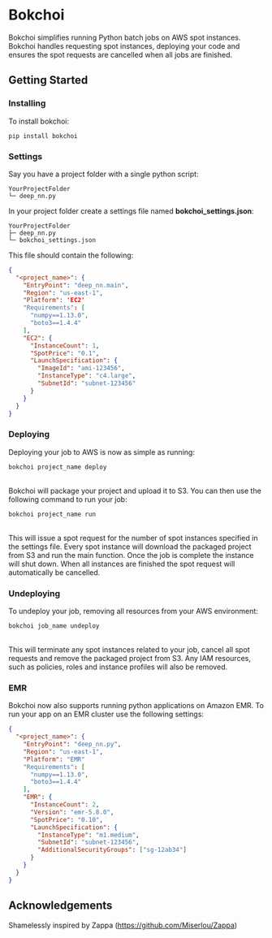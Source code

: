 # Bokchoi

Bokchoi simplifies running Python batch jobs on AWS spot instances. Bokchoi handles requesting spot instances, deploying your code and ensures the spot requests are cancelled when all jobs are finished.

## Getting Started

### Installing

To install bokchoi:

```
pip install bokchoi
```

### Settings


Say you have a project folder with a single python script:
```
YourProjectFolder
└─ deep_nn.py
```
In your project folder create a settings file named **bokchoi_settings.json**:
```
YourProjectFolder
├─ deep_nn.py
└─ bokchoi_settings.json
```
This file should contain the following:

```json
{
  "<project_name>": {
    "EntryPoint": "deep_nn.main",
    "Region": "us-east-1",
    "Platform": 'EC2'
    "Requirements": [
      "numpy==1.13.0",
      "boto3==1.4.4"
    ],
    "EC2": {
      "InstanceCount": 1,
      "SpotPrice": "0.1",
      "LaunchSpecification": {
        "ImageId": "ami-123456",
        "InstanceType": "c4.large",
        "SubnetId": "subnet-123456"
      }
    }
  }
}
```

### Deploying

Deploying your job to AWS is now as simple as running:
```
bokchoi project_name deploy
```
\
Bokchoi will package your project and upload it to S3. You can then use the following command to run your job:
```
bokchoi project_name run
```
\
This will issue a spot request for the number of spot instances specified in the settings file. Every spot instance will download the packaged project from S3 and run the main function. Once the job is complete the instance will shut down. When all instances are finished the spot request will automatically be cancelled.

### Undeploying

To undeploy your job, removing all resources from your AWS environment:
```
bokchoi job_name undeploy
```
\
This will terminate any spot instances related to your job, cancel all spot requests and remove the packaged project from S3. Any IAM resources, such as policies, roles and instance profiles will also be removed.

### EMR

Bokchoi now also supports running python applications on Amazon EMR. To run your app on an EMR cluster use the following settings:

```json
{
  "<project_name>": {
    "EntryPoint": "deep_nn.py",
    "Region": "us-east-1",
    "Platform": "EMR"
    "Requirements": [
      "numpy==1.13.0",
      "boto3==1.4.4"
    ],
    "EMR": {
      "InstanceCount": 2,
      "Version": "emr-5.8.0",
      "SpotPrice": "0.10",
      "LaunchSpecification": {
        "InstanceType": "m1.medium",
        "SubnetId": "subnet-123456",
        "AdditionalSecurityGroups": ["sg-12ab34"]
      }
    }
  }
}
```

## Acknowledgements

Shamelessly inspired by Zappa (https://github.com/Miserlou/Zappa)